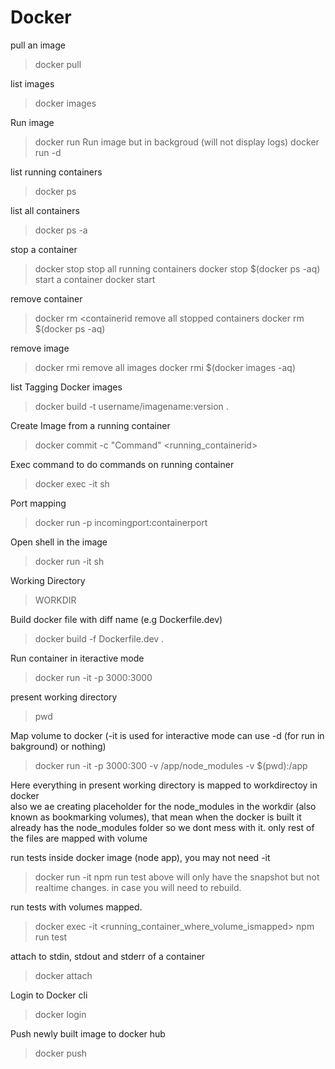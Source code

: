 # Docker

pull an image
>docker pull <imagename>

list images
>docker images

Run image
>docker run <imageid>
Run image but in backgroud (will not display logs)
>docker run -d <imageid>

list running containers
>docker ps

list all containers
>docker ps -a

stop a container
>docker stop <containerid>
stop all running containers
>docker stop $(docker ps -aq)
start a container
>docker start <containerid>

remove container
>docker rm <containerid
remove all stopped containers
>docker rm $(docker ps -aq)

remove image
>docker rmi <imageid>
remove all images
>docker rmi $(docker images -aq)

list 
Tagging Docker images
>docker build -t username/imagename:version .

Create Image from a running container
>docker commit -c "Command" <running_containerid>

Exec command to do commands on running container
>docker exec -it <containerid> sh

Port mapping
>docker run -p incomingport:containerport <imageid>

Open shell in the  image
>docker run -it <imageid> sh

Working Directory
>WORKDIR <directory>

Build docker file with diff name (e.g Dockerfile.dev)
>docker build -f Dockerfile.dev .

Run container in iteractive mode
>docker run -it -p 3000:3000 <containerid>

present working directory
>pwd

Map volume to docker (-it is used for interactive mode can use -d (for run in bakground) or nothing)
>docker run -it -p 3000:300 -v /app/node_modules -v $(pwd):/app <imageid>  

Here everything in present working  directory is mapped to workdirectoy in docker  
also we ae creating placeholder for the node_modules in the workdir (also known as bookmarking volumes), that mean when the docker is built it already has the node_modules folder so we dont mess with it. only rest of the files are mapped with volume  


run tests inside docker image (node app), you may not need -it
>docker run -it <imageid> npm run test
above will only have the snapshot but not realtime changes. in case you will need to rebuild.

run tests with volumes mapped.
>docker exec -it <running_container_where_volume_ismapped> npm run test

attach to stdin, stdout and stderr of a container
>docker attach <runningcontaainerid>  

Login to Docker cli
>docker login  

Push newly built image to docker hub  
>docker push <tagname>